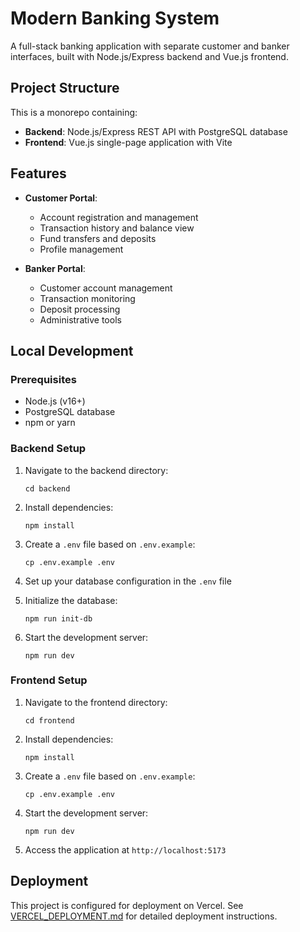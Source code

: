 # Modern Banking System

A full-stack banking application with separate customer and banker interfaces, built with Node.js/Express backend and Vue.js frontend.

## Project Structure

This is a monorepo containing:

- **Backend**: Node.js/Express REST API with PostgreSQL database
- **Frontend**: Vue.js single-page application with Vite

## Features

- **Customer Portal**:
  - Account registration and management
  - Transaction history and balance view
  - Fund transfers and deposits
  - Profile management

- **Banker Portal**:
  - Customer account management 
  - Transaction monitoring
  - Deposit processing
  - Administrative tools

## Local Development

### Prerequisites

- Node.js (v16+)
- PostgreSQL database
- npm or yarn

### Backend Setup

1. Navigate to the backend directory:
   ```
   cd backend
   ```

2. Install dependencies:
   ```
   npm install
   ```

3. Create a `.env` file based on `.env.example`:
   ```
   cp .env.example .env
   ```

4. Set up your database configuration in the `.env` file

5. Initialize the database:
   ```
   npm run init-db
   ```

6. Start the development server:
   ```
   npm run dev
   ```

### Frontend Setup

1. Navigate to the frontend directory:
   ```
   cd frontend
   ```

2. Install dependencies:
   ```
   npm install
   ```

3. Create a `.env` file based on `.env.example`:
   ```
   cp .env.example .env
   ```

4. Start the development server:
   ```
   npm run dev
   ```

5. Access the application at `http://localhost:5173`

## Deployment

This project is configured for deployment on Vercel. See [VERCEL_DEPLOYMENT.md](./VERCEL_DEPLOYMENT.md) for detailed deployment instructions.

